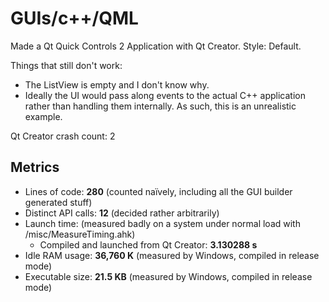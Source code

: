 # GUIs/c++/QML

Made a Qt Quick Controls 2 Application with Qt Creator.
Style: Default.

Things that still don't work:
- The ListView is empty and I don't know why.
- Ideally the UI would pass along events to the actual C++ application rather than handling them internally. As such, this is an unrealistic example.

Qt Creator crash count: 2

## Metrics

- Lines of code: **280** (counted naïvely, including all the GUI builder generated stuff)
- Distinct API calls: **12** (decided rather arbitrarily)
- Launch time: (measured badly on a system under normal load with /misc/MeasureTiming.ahk)
  - Compiled and launched from Qt Creator: **3.130288 s**
- Idle RAM usage: **36,760 K** (measured by Windows, compiled in release mode)
- Executable size: **21.5 KB** (measured by Windows, compiled in release mode)
